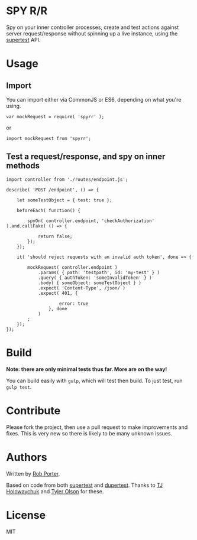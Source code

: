 # SPY R/R

Spy on your inner controller processes, create and test actions against server request/response without spinning up a live instance, using the [supertest](https://github.com/visionmedia/supertest) API.

# Usage

## Import

You can import either via CommonJS or ES6, depending on what you're using.

`var mockRequest = require( 'spyrr' );`

or 

`import mockRequest from 'spyrr';`

## Test a request/response, and spy on inner methods

```
import controller from './routes/endpoint.js';

describe( 'POST /endpoint', () => {

    let someTestObject = { test: true };

    beforeEach( function() {

        spyOn( controller.endpoint, 'checkAuthorization' ).and.callFake( () => {

            return false;
        });
    });

    it( 'should reject requests with an invalid auth token', done => {

        mockRequest( controller.endpoint )
            .params( { path: 'testpath', id: 'my-test' } )
            .query( { authToken: 'someInvalidToken' } )
            .body( { someObject: someTestObject } )
            .expect( 'Content-Type', /json/ )
            .expect( 401, {

                    error: true
                }, done 
            )
        ;
    });
});

```

# Build

**Note: there are only minimal tests thus far. More are on the way!**

You can build easily with `gulp`, which will test then build. To just test, run `gulp test`.

# Contribute

Please fork the project, then use a pull request to make improvements and fixes. This is very new so there is likely to be many unknown issues.

# Authors

Written by [Rob Porter](https://github.com/rgeraldporter).

Based on code from both [supertest](https://github.com/visionmedia/supertest) and [dupertest](https://github.com/TGOlson/dupertest). Thanks to [TJ Holowaychuk](https://github.com/tj) and [Tyler Olson](https://github.com/TGOlson) for these.

# License

MIT